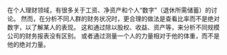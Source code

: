 在个人理财领域，有很多关于工资、净资产和个人“数字”（退休所需储蓄）的讨论。
然而，在分析不同人群的财务状况时，更合理的做法是查看比率而不是绝对数字，以了解某人的表现。
这和通过除以股权、收益、资产等，来分析不同规模公司的财务报表没有区别。
或者通过测量一个人的力量相对于他的体重，而不是他的绝对力量。
